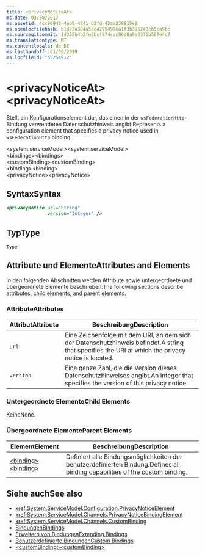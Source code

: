 ```yaml
---
title: <privacyNoticeAt>
ms.date: 03/30/2017
ms.assetid: 4cc96942-4eb9-4241-b2fd-45aa239915e8
ms.openlocfilehash: b1de2a304a5dc4295497ea1f3b395240cb5ca9bc
ms.sourcegitcommit: 14355b4b2fe5bcf874cac96d0a9e6376b567e4c7
ms.translationtype: MT
ms.contentlocale: de-DE
ms.lasthandoff: 01/30/2019
ms.locfileid: "55254912"
---
```

# <a name="privacynoticeat"></a><span data-ttu-id="b95a3-101">\<privacyNoticeAt></span><span class="sxs-lookup"><span data-stu-id="b95a3-101">\<privacyNoticeAt></span></span>
<span data-ttu-id="b95a3-102">Stellt ein Konfigurationselement dar, das einen in der `wsFederationHttp`-Bindung verwendeten Datenschutzhinweis angibt.</span><span class="sxs-lookup"><span data-stu-id="b95a3-102">Represents a configuration element that specifies a privacy notice used in `wsFederationHttp` binding.</span></span>  
  
 <span data-ttu-id="b95a3-103">\<system.serviceModel></span><span class="sxs-lookup"><span data-stu-id="b95a3-103">\<system.serviceModel></span></span>  
<span data-ttu-id="b95a3-104">\<bindings></span><span class="sxs-lookup"><span data-stu-id="b95a3-104">\<bindings></span></span>  
<span data-ttu-id="b95a3-105">\<customBinding></span><span class="sxs-lookup"><span data-stu-id="b95a3-105">\<customBinding></span></span>  
<span data-ttu-id="b95a3-106">\<binding></span><span class="sxs-lookup"><span data-stu-id="b95a3-106">\<binding></span></span>  
<span data-ttu-id="b95a3-107">\<privacyNotice></span><span class="sxs-lookup"><span data-stu-id="b95a3-107">\<privacyNotice></span></span>  
  
## <a name="syntax"></a><span data-ttu-id="b95a3-108">Syntax</span><span class="sxs-lookup"><span data-stu-id="b95a3-108">Syntax</span></span>  
  
```xml  
<privacyNotice url="String"
               version="Integer" />
```  
  
## <a name="type"></a><span data-ttu-id="b95a3-109">Typ</span><span class="sxs-lookup"><span data-stu-id="b95a3-109">Type</span></span>  
 `Type`  
  
## <a name="attributes-and-elements"></a><span data-ttu-id="b95a3-110">Attribute und Elemente</span><span class="sxs-lookup"><span data-stu-id="b95a3-110">Attributes and Elements</span></span>  
 <span data-ttu-id="b95a3-111">In den folgenden Abschnitten werden Attribute sowie untergeordnete und übergeordnete Elemente beschrieben.</span><span class="sxs-lookup"><span data-stu-id="b95a3-111">The following sections describe attributes, child elements, and parent elements.</span></span>  
  
### <a name="attributes"></a><span data-ttu-id="b95a3-112">Attribute</span><span class="sxs-lookup"><span data-stu-id="b95a3-112">Attributes</span></span>  
  
|<span data-ttu-id="b95a3-113">Attribut</span><span class="sxs-lookup"><span data-stu-id="b95a3-113">Attribute</span></span>|<span data-ttu-id="b95a3-114">Beschreibung</span><span class="sxs-lookup"><span data-stu-id="b95a3-114">Description</span></span>|  
|---------------|-----------------|  
|`url`|<span data-ttu-id="b95a3-115">Eine Zeichenfolge mit dem URI, an dem sich der Datenschutzhinweis befindet.</span><span class="sxs-lookup"><span data-stu-id="b95a3-115">A string that specifies the URI at which the privacy notice is located.</span></span>|  
|`version`|<span data-ttu-id="b95a3-116">Eine ganze Zahl, die die Version dieses Datenschutzhinweises angibt.</span><span class="sxs-lookup"><span data-stu-id="b95a3-116">An integer that specifies the version of this privacy notice.</span></span>|  
  
### <a name="child-elements"></a><span data-ttu-id="b95a3-117">Untergeordnete Elemente</span><span class="sxs-lookup"><span data-stu-id="b95a3-117">Child Elements</span></span>  
 <span data-ttu-id="b95a3-118">Keine</span><span class="sxs-lookup"><span data-stu-id="b95a3-118">None.</span></span>  
  
### <a name="parent-elements"></a><span data-ttu-id="b95a3-119">Übergeordnete Elemente</span><span class="sxs-lookup"><span data-stu-id="b95a3-119">Parent Elements</span></span>  
  
|<span data-ttu-id="b95a3-120">Element</span><span class="sxs-lookup"><span data-stu-id="b95a3-120">Element</span></span>|<span data-ttu-id="b95a3-121">Beschreibung</span><span class="sxs-lookup"><span data-stu-id="b95a3-121">Description</span></span>|  
|-------------|-----------------|  
|[<span data-ttu-id="b95a3-122">\<binding></span><span class="sxs-lookup"><span data-stu-id="b95a3-122">\<binding></span></span>](../../../../../docs/framework/misc/binding.md)|<span data-ttu-id="b95a3-123">Definiert alle Bindungsmöglichkeiten der benutzerdefinierten Bindung.</span><span class="sxs-lookup"><span data-stu-id="b95a3-123">Defines all binding capabilities of the custom binding.</span></span>|  
  
## <a name="see-also"></a><span data-ttu-id="b95a3-124">Siehe auch</span><span class="sxs-lookup"><span data-stu-id="b95a3-124">See also</span></span>
- <xref:System.ServiceModel.Configuration.PrivacyNoticeElement>
- <xref:System.ServiceModel.Channels.PrivacyNoticeBindingElement>
- <xref:System.ServiceModel.Channels.CustomBinding>
- [<span data-ttu-id="b95a3-125">Bindungen</span><span class="sxs-lookup"><span data-stu-id="b95a3-125">Bindings</span></span>](../../../../../docs/framework/wcf/bindings.md)
- [<span data-ttu-id="b95a3-126">Erweitern von Bindungen</span><span class="sxs-lookup"><span data-stu-id="b95a3-126">Extending Bindings</span></span>](../../../../../docs/framework/wcf/extending/extending-bindings.md)
- [<span data-ttu-id="b95a3-127">Benutzerdefinierte Bindungen</span><span class="sxs-lookup"><span data-stu-id="b95a3-127">Custom Bindings</span></span>](../../../../../docs/framework/wcf/extending/custom-bindings.md)
- [<span data-ttu-id="b95a3-128">\<customBinding></span><span class="sxs-lookup"><span data-stu-id="b95a3-128">\<customBinding></span></span>](../../../../../docs/framework/configure-apps/file-schema/wcf/custombinding.md)
